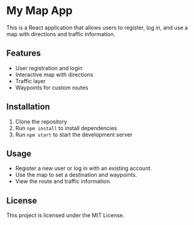 # My Map App

This is a React application that allows users to register, log in, and use a map with directions and traffic information.

## Features

- User registration and login
- Interactive map with directions
- Traffic layer
- Waypoints for custom routes

## Installation

1. Clone the repository
2. Run `npm install` to install dependencies
3. Run `npm start` to start the development server

## Usage

- Register a new user or log in with an existing account.
- Use the map to set a destination and waypoints.
- View the route and traffic information.

## License

This project is licensed under the MIT License.
